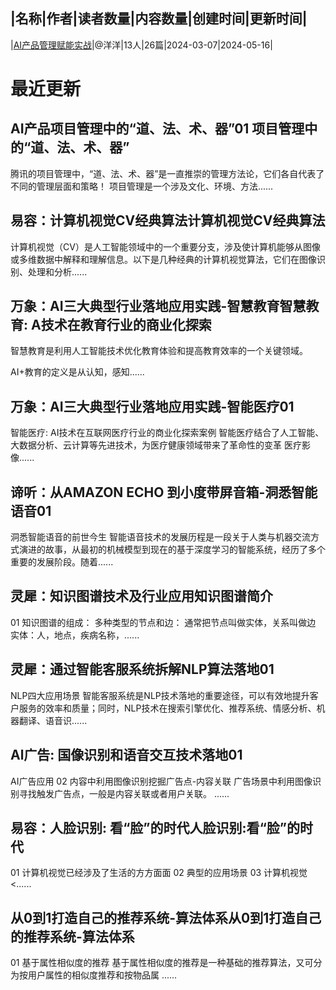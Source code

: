 |名称|作者|读者数量|内容数量|创建时间|更新时间|
---
|[AI产品管理赋能实战](https://xiaobot.net/p/alccycc168?refer=0b133df9-27dc-423b-8101-639049001c13)|@洋洋|13人|26篇|2024-03-07|2024-05-16|

# 最近更新
## AI产品项目管理中的“道、法、术、器”01 项目管理中的“道、法、术、器”
腾讯的项目管理中，“道、法、术、器”是一直推崇的管理方法论，它们各自代表了不同的管理层面和策略！
项目管理是一个涉及文化、环境、方法......
## 易容：计算机视觉CV经典算法计算机视觉CV经典算法
计算机视觉（CV）是人工智能领域中的一个重要分支，涉及使计算机能够从图像或多维数据中解释和理解信息。以下是几种经典的计算机视觉算法，它们在图像识别、处理和分析......
## 万象：AI三大典型行业落地应用实践-智慧教育智慧教育: A技术在教育行业的商业化探索

智慧教育是利用人工智能技术优化教育体验和提高教育效率的一个关键领域。

AI+教育的定义是从认知，感知......
## 万象：AI三大典型行业落地应用实践-智能医疗01
 智能医疗: AI技术在互联网医疗行业的商业化探索案例
智能医疗结合了人工智能、大数据分析、云计算等先进技术，为医疗健康领域带来了革命性的变革
医疗影像......
## 谛听：从AMAZON ECHO 到小度带屏音箱-洞悉智能语音01
洞悉智能语音的前世今生
智能语音技术的发展历程是一段关于人类与机器交流方式演进的故事，从最初的机械模型到现在的基于深度学习的智能系统，经历了多个重要的发展阶段。随着......
## 灵犀：知识图谱技术及行业应用知识图谱简介

01
 知识图谱的组成：
多种类型的节点和边：
通常把节点叫做实体，关系叫做边
实体：人，地点，疾病名称，......
## 灵犀：通过智能客服系统拆解NLP算法落地01
NLP四大应用场景
智能客服系统是NLP技术落地的重要途径，可以有效地提升客户服务的效率和质量；同时，NLP技术在搜索引擎优化、推荐系统、情感分析、机器翻译、语音识......
## Al广告: 国像识别和语音交互技术落地01
AI广告应用
02
内容中利用图像识别挖掘广告点-内容关联
广告场景中利用图像识别寻找触发广告点，一般是内容关联或者用户关联。
......
## 易容：人脸识别: 看“脸”的时代人脸识别:看“脸”的时代
01
 计算机视觉已经涉及了生活的方方面面
02
 典型的应用场景
03
 计算机视觉
<......
## 从0到1打造自己的推荐系统-算法体系从0到1打造自己的推荐系统-算法体系
01
 基于属性相似度的推荐
基于属性相似度的推荐是一种基础的推荐算法，又可分为按用户属性的相似度推荐和按物品属
......

